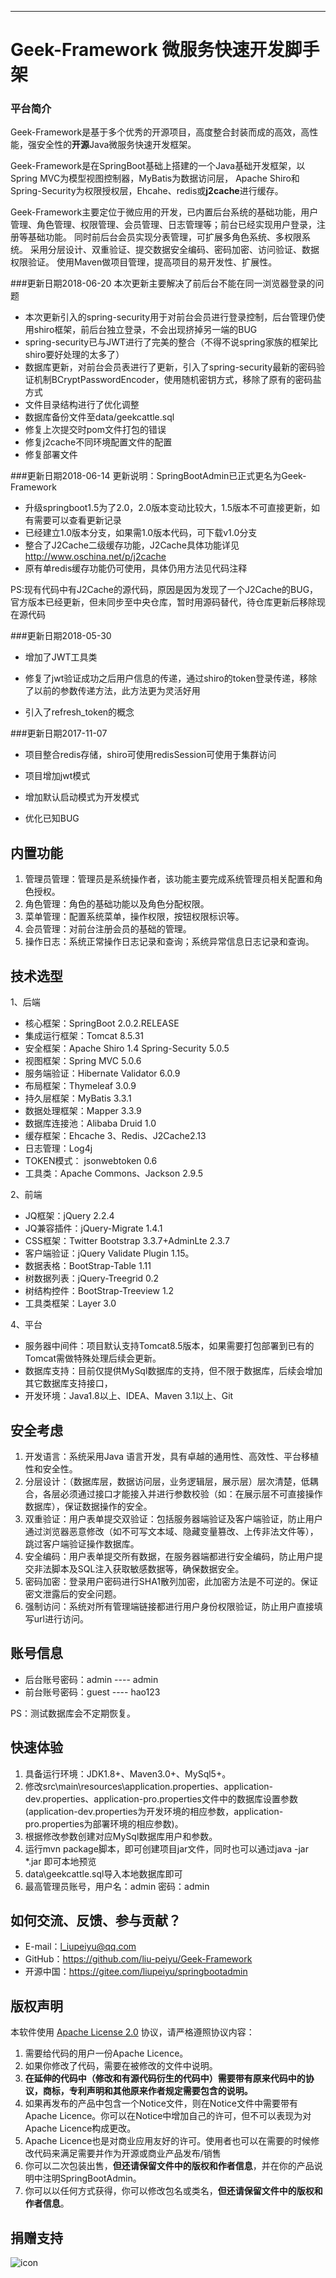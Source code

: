 ***

# Geek-Framework 微服务快速开发脚手架

### 平台简介

Geek-Framework是基于多个优秀的开源项目，高度整合封装而成的高效，高性能，强安全性的**开源**Java微服务快速开发框架。

Geek-Framework是在SpringBoot基础上搭建的一个Java基础开发框架，以Spring MVC为模型视图控制器，MyBatis为数据访问层，
Apache Shiro和Spring-Security为权限授权层，Ehcahe、redis或**j2cache**进行缓存。

Geek-Framework主要定位于微应用的开发，已内置后台系统的基础功能，用户管理、角色管理、权限管理、会员管理、日志管理等；前台已经实现用户登录，注册等基础功能。
同时前后台会员实现分表管理，可扩展多角色系统、多权限系统。
采用分层设计、双重验证、提交数据安全编码、密码加密、访问验证、数据权限验证。
使用Maven做项目管理，提高项目的易开发性、扩展性。


###更新日期2018-06-20
本次更新主要解决了前后台不能在同一浏览器登录的问题
* 本次更新引入的spring-security用于对前台会员进行登录控制，后台管理仍使用shiro框架，前后台独立登录，不会出现挤掉另一端的BUG
* spring-security已与JWT进行了完美的整合（不得不说spring家族的框架比shiro要好处理的太多了）
* 数据库更新，对前台会员表进行了更新，引入了spring-security最新的密码验证机制BCryptPasswordEncoder，使用随机密钥方式，移除了原有的密码盐方式
* 文件目录结构进行了优化调整
* 数据库备份文件至data/geekcattle.sql
* 修复上次提交时pom文件打包的错误
* 修复j2cache不同环境配置文件的配置
* 修复部署文件


###更新日期2018-06-14
更新说明：SpringBootAdmin已正式更名为Geek-Framework
* 升级springboot1.5为了2.0，2.0版本变动比较大，1.5版本不可直接更新，如有需要可以查看更新记录
* 已经建立1.0版本分支，如果需1.0版本代码，可下载v1.0分支
* 整合了J2Cache二级缓存功能，J2Cache具体功能详见<http://www.oschina.net/p/j2cache>
* 原有单redis缓存功能仍可使用，具体仍用方法见代码注释

PS:现有代码中有J2Cache的源代码，原因是因为发现了一个J2Cache的BUG，官方版本已经更新，但未同步至中央仓库，暂时用源码替代，待仓库更新后移除现在源代码

###更新日期2018-05-30

* 增加了JWT工具类

* 修复了jwt验证成功之后用户信息的传递，通过shiro的token登录传递，移除了以前的参数传递方法，此方法更为灵活好用

* 引入了refresh_token的概念


###更新日期2017-11-07

* 项目整合redis存储，shiro可使用redisSession可使用于集群访问

* 项目增加jwt模式

* 增加默认启动模式为开发模式

* 优化已知BUG

## 内置功能

1.	管理员管理：管理员是系统操作者，该功能主要完成系统管理员相关配置和角色授权。
2.	角色管理：角色的基础功能以及角色分配权限。
3.	菜单管理：配置系统菜单，操作权限，按钮权限标识等。
4. 会员管理：对前台注册会员的基础的管理。
5.	操作日志：系统正常操作日志记录和查询；系统异常信息日志记录和查询。

## 技术选型

1、后端

* 核心框架：SpringBoot 2.0.2.RELEASE
* 集成运行框架：Tomcat 8.5.31
* 安全框架：Apache Shiro 1.4 Spring-Security 5.0.5
* 视图框架：Spring MVC 5.0.6
* 服务端验证：Hibernate Validator 6.0.9
* 布局框架：Thymeleaf 3.0.9
* 持久层框架：MyBatis 3.3.1
* 数据处理框架：Mapper 3.3.9
* 数据库连接池：Alibaba Druid 1.0
* 缓存框架：Ehcache 3、Redis、J2Cache2.13
* 日志管理：Log4j
* TOKEN模式： jsonwebtoken 0.6
* 工具类：Apache Commons、Jackson 2.9.5

2、前端

* JQ框架：jQuery 2.2.4
* JQ兼容插件：jQuery-Migrate 1.4.1
* CSS框架：Twitter Bootstrap 3.3.7+AdminLte 2.3.7
* 客户端验证：jQuery Validate Plugin 1.15。
* 数据表格：BootStrap-Table 1.11
* 树数据列表：jQuery-Treegrid 0.2
* 树结构控件：BootStrap-Treeview 1.2
* 工具类框架：Layer 3.0

4、平台

* 服务器中间件：项目默认支持Tomcat8.5版本，如果需要打包部署到已有的Tomcat需做特殊处理后续会更新。
* 数据库支持：目前仅提供MySql数据库的支持，但不限于数据库，后续会增加其它数据库支持接口，
* 开发环境：Java1.8以上、IDEA、Maven 3.1以上、Git

## 安全考虑

1. 开发语言：系统采用Java 语言开发，具有卓越的通用性、高效性、平台移植性和安全性。
2. 分层设计：（数据库层，数据访问层，业务逻辑层，展示层）层次清楚，低耦合，各层必须通过接口才能接入并进行参数校验（如：在展示层不可直接操作数据库），保证数据操作的安全。
3. 双重验证：用户表单提交双验证：包括服务器端验证及客户端验证，防止用户通过浏览器恶意修改（如不可写文本域、隐藏变量篡改、上传非法文件等），跳过客户端验证操作数据库。
4. 安全编码：用户表单提交所有数据，在服务器端都进行安全编码，防止用户提交非法脚本及SQL注入获取敏感数据等，确保数据安全。
5. 密码加密：登录用户密码进行SHA1散列加密，此加密方法是不可逆的。保证密文泄露后的安全问题。
6. 强制访问：系统对所有管理端链接都进行用户身份权限验证，防止用户直接填写url进行访问。

## 账号信息

* 后台账号密码：admin ---- admin 
* 前台账号密码：guest ---- hao123

PS：测试数据库会不定期恢复。

## 快速体验

1. 具备运行环境：JDK1.8+、Maven3.0+、MySql5+。
2. 修改src\main\resources\application.properties、application-dev.properties、application-pro.properties文件中的数据库设置参数(application-dev.properties为开发环境的相应参数，application-pro.properties为部署环境的相应参数)。
3. 根据修改参数创建对应MySql数据库用户和参数。
4. 运行mvn package脚本，即可创建项目jar文件，同时也可以通过java -jar *.jar 即可本地预览
5. data\geekcattle.sql导入本地数据库即可
6. 最高管理员账号，用户名：admin 密码：admin

## 如何交流、反馈、参与贡献？

* E-mail：l_iupeiyu@qq.com
* GitHub：<https://github.com/liu-peiyu/Geek-Framework>
* 开源中国：<https://gitee.com/liupeiyu/springbootadmin>

## 版权声明

本软件使用 [Apache License 2.0](http://www.apache.org/licenses/LICENSE-2.0) 协议，请严格遵照协议内容：

1. 需要给代码的用户一份Apache Licence。
2. 如果你修改了代码，需要在被修改的文件中说明。
3. **在延伸的代码中（修改和有源代码衍生的代码中）需要带有原来代码中的协议，商标，专利声明和其他原来作者规定需要包含的说明。**
4. 如果再发布的产品中包含一个Notice文件，则在Notice文件中需要带有Apache Licence。你可以在Notice中增加自己的许可，但不可以表现为对Apache Licence构成更改。
5. Apache Licence也是对商业应用友好的许可。使用者也可以在需要的时候修改代码来满足需要并作为开源或商业产品发布/销售
6. 你可以二次包装出售，**但还请保留文件中的版权和作者信息**，并在你的产品说明中注明SpringBootAdmin。
7. 你可以以任何方式获得，你可以修改包名或类名，**但还请保留文件中的版权和作者信息**。

## 捐赠支持

![icon](https://github.com/liu-peiyu/SpringBootAdmin/blob/master/src/main/resources/static/assets/pay.jpg?raw=true)
